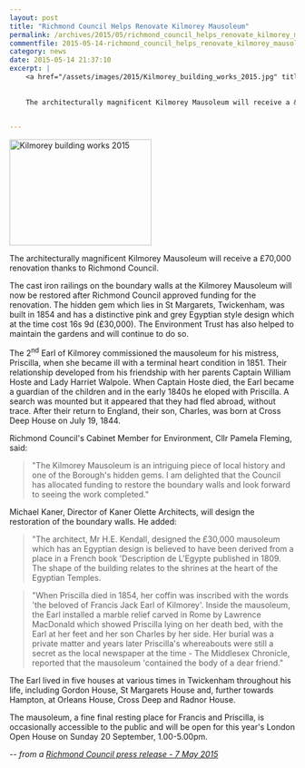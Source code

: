 ```yaml
---
layout: post
title: "Richmond Council Helps Renovate Kilmorey Mausoleum"
permalink: /archives/2015/05/richmond_council_helps_renovate_kilmorey_mausoleum.html
commentfile: 2015-05-14-richmond_council_helps_renovate_kilmorey_mausoleum
category: news
date: 2015-05-14 21:37:10
excerpt: |
    <a href="/assets/images/2015/Kilmorey_building_works_2015.jpg" title="See larger version of - Kilmorey building works 2015"><img src="/assets/images/2015/Kilmorey_building_works_2015_thumb.jpg" width="150" height="112" alt="Kilmorey building works 2015" class="photo right" /></a>
    
    
    The architecturally magnificent Kilmorey Mausoleum will receive a &pound;70,000 renovation thanks to Richmond Council.
    

---
```


<a href="/assets/images/2015/Kilmorey_building_works_2015.jpg" title="See larger version of - Kilmorey building works 2015"><img src="/assets/images/2015/Kilmorey_building_works_2015_thumb.jpg" width="250" height="187" alt="Kilmorey building works 2015" class="photo right" /></a>

The architecturally magnificent Kilmorey Mausoleum will receive a £70,000 renovation thanks to Richmond Council.

The cast iron railings on the boundary walls at the Kilmorey Mausoleum will now be restored after Richmond Council approved funding for the renovation. The hidden gem which lies in St Margarets, Twickenham, was built in 1854 and has a distinctive pink and grey Egyptian style design which at the time cost 16s 9d (£30,000). The Environment Trust has also helped to maintain the gardens and will continue to do so.

The 2<sup>nd</sup> Earl of Kilmorey commissioned the mausoleum for his mistress, Priscilla, when she became ill with a terminal heart condition in 1851. Their relationship developed from his friendship with her parents Captain William Hoste and Lady Harriet Walpole. When Captain Hoste died, the Earl became a guardian of the children and in the early 1840s he eloped with Priscilla. A search was mounted but it appeared that they had fled abroad, without trace. After their return to England, their son, Charles, was born at Cross Deep House on July 19, 1844.

Richmond Council's Cabinet Member for Environment, Cllr Pamela Fleming, said:

> "The Kilmorey Mausoleum is an intriguing piece of local history and one of the Borough's hidden gems. I am delighted that the Council has allocated funding to restore the boundary walls and look forward to seeing the work completed."

Michael Kaner, Director of Kaner Olette Architects, will design the restoration of the boundary walls. He added:

> "The architect, Mr H.E. Kendall, designed the £30,000 mausoleum which has an Egyptian design is believed to have been derived from a place in a French book 'Description de L'Egypte published in 1809. The shape of the building relates to the shrines at the heart of the Egyptian Temples.

> "When Priscilla died in 1854, her coffin was inscribed with the words 'the beloved of Francis Jack Earl of Kilmorey'. Inside the mausoleum, the Earl installed a marble relief carved in Rome by Lawrence MacDonald which showed Priscilla lying on her death bed, with the Earl at her feet and her son Charles by her side. Her burial was a private matter and years later Priscilla's whereabouts were still a secret as the local newspaper at the time - The Middlesex Chronicle, reported that the mausoleum 'contained the body of a dear friend."

The Earl lived in five houses at various times in Twickenham throughout his life, including Gordon House, St Margarets House and, further towards Hampton, at Orleans House, Cross Deep and Radnor House.

The mausoleum, a fine final resting place for Francis and Priscilla, is occasionally accessible to the public and will be open for this year's London Open House on Sunday 20 September, 1.00-5.00pm.

<cite>-- from a [Richmond Council press release - 7 May 2015](http://www.richmond.gov.uk/hidden_gem_returned_to_former_glory</cite>)
